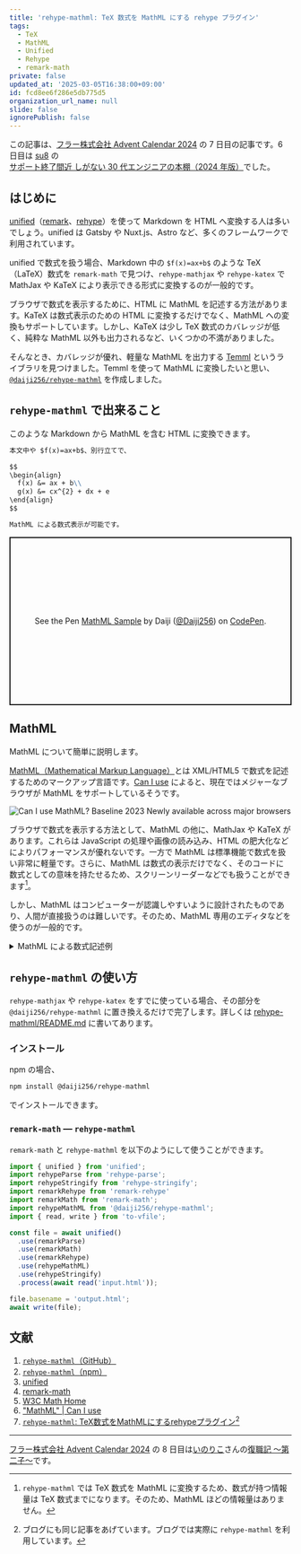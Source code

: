 ```yaml
---
title: 'rehype-mathml: TeX 数式を MathML にする rehype プラグイン'
tags:
  - TeX
  - MathML
  - Unified
  - Rehype
  - remark-math
private: false
updated_at: '2025-03-05T16:38:00+09:00'
id: fcd8ee6f286e5db775d5
organization_url_name: null
slide: false
ignorePublish: false
---
```

この記事は、[フラー株式会社 Advent Calendar 2024](https://qiita.com/advent-calendar/2024/fuller-inc) の 7 日目の記事です。6 日目は [su8](https://zenn.dev/su8) の[サポート終了間近 しがない 30 代エンジニアの本棚（2024 年版）](https://zenn.dev/su8/articles/c9a2e34d4602a0)でした。

## はじめに

[unified](https://unifiedjs.com/)（[remark](https://github.com/remarkjs/remark)、[rehype](https://github.com/rehypejs/rehype)）を使って Markdown を HTML へ変換する人は多いでしょう。unified は Gatsby や Nuxt.js、Astro など、多くのフレームワークで利用されています。

unified で数式を扱う場合、Markdown 中の `$f(x)=ax+b$` のような TeX（LaTeX）数式を `remark-math` で見つけ、`rehype-mathjax` や `rehype-katex` で MathJax や KaTeX により表示できる形式に変換するのが一般的です。

ブラウザで数式を表示するために、HTML に MathML を記述する方法があります。KaTeX は数式表示のための HTML に変換するだけでなく、MathML への変換もサポートしています。しかし、KaTeX は少し TeX 数式のカバレッジが低く、純粋な MathML 以外も出力されるなど、いくつかの不満がありました。

そんなとき、カバレッジが優れ、軽量な MathML を出力する [Temml](https://temml.org/) というライブラリを見つけました。Temml を使って MathML に変換したいと思い、[`@daiji256/rehype-mathml`](https://www.npmjs.com/package/@daiji256/rehype-mathml) を作成しました。

## `rehype-mathml` で出来ること

このような Markdown から MathML を含む HTML に変換できます。

```md
本文中や $f(x)=ax+b$、別行立てで、

$$
\begin{align}
  f(x) &= ax + b\\
  g(x) &= cx^{2} + dx + e
\end{align}
$$

MathML による数式表示が可能です。
```

<p class="codepen" data-height="300" data-default-tab="result" data-slug-hash="zxOrVZw" data-pen-title="MathML Sample" data-user="Daiji256" style="height: 300px; box-sizing: border-box; display: flex; align-items: center; justify-content: center; border: 2px solid; margin: 1em 0; padding: 1em;">
  <span>See the Pen <a href="https://codepen.io/Daiji256/pen/zxOrVZw">
  MathML Sample</a> by Daiji (<a href="https://codepen.io/Daiji256">@Daiji256</a>)
  on <a href="https://codepen.io">CodePen</a>.</span>
</p>
<script async src="https://cpwebassets.codepen.io/assets/embed/ei.js"></script>

## MathML

MathML について簡単に説明します。

[MathML（Mathematical Markup Language）](https://www.w3.org/Math/)とは XML/HTML5 で数式を記述するためのマークアップ言語です。[Can I use](https://caniuse.com/?search=MathML) によると、現在ではメジャーなブラウザが MathML をサポートしているそうです。

![Can I use MathML? Baseline 2023 Newly available across major browsers](https://qiita-image-store.s3.ap-northeast-1.amazonaws.com/0/699841/af09cf77-8e9e-3780-8701-bab507b8be3b.png)

ブラウザで数式を表示する方法として、MathML の他に、MathJax や KaTeX があります。これらは JavaScript の処理や画像の読み込み、HTML の肥大化などによりパフォーマンスが優れないです。一方で MathML は標準機能で数式を扱い非常に軽量です。さらに、MathML は数式の表示だけでなく、そのコードに数式としての意味を持たせるため、スクリーンリーダーなどでも扱うことができます[^tex-to-mathml-zannen]。

[^tex-to-mathml-zannen]: `rehype-mathml` では TeX 数式を MathML に変換するため、数式が持つ情報量は TeX 数式までになります。そのため、MathML ほどの情報量はありません。

しかし、MathML はコンピューターが認識しやすいように設計されたものであり、人間が直接扱うのは難しいです。そのため、MathML 専用のエディタなどを使うのが一般的です。

<details>
<summary>MathML による数式記述例</summary>

例えば二次方程式の解の公式

$$
x = \frac{-b \pm \sqrt{b^2 - 4ac}}{2a}
$$

は MathML で記述すると次のようになる。

```html
<math>
  <mrow>
    <mi>x</mi>
    <mo>=</mo>
    <mfrac>
      <mrow>
        <mo>−</mo>
        <mi>b</mi>
        <mo>±</mo>
        <msqrt>
          <mrow>
            <msup>
              <mi>b</mi>
              <mn>2</mn>
            </msup>
            <mo>−</mo>
            <mn>4</mn>
            <mi>a</mi>
            <mi>c</mi>
          </mrow>
        </msqrt>
      </mrow>
      <mrow>
        <mn>2</mn>
        <mi>a</mi>
      </mrow>
    </mfrac>
  </mrow>
</math>
```

</details>

## `rehype-mathml` の使い方

`rehype-mathjax` や `rehype-katex` をすでに使っている場合、その部分を `@daiji256/rehype-mathml` に置き換えるだけで完了します。詳しくは [rehype-mathml/README.md](https://github.com/Daiji256/rehype-mathml/blob/main/README.md) に書いてあります。

### インストール

npm の場合、

```sh
npm install @daiji256/rehype-mathml
```

でインストールできます。

### `remark-math` — `rehype-mathml`

`remark-math` と `rehype-mathml` を以下のようにして使うことができます。

```typescript
import { unified } from 'unified';
import rehypeParse from 'rehype-parse';
import rehypeStringify from 'rehype-stringify';
import remarkRehype from 'remark-rehype'
import remarkMath from 'remark-math';
import rehypeMathML from '@daiji256/rehype-mathml';
import { read, write } from 'to-vfile';

const file = await unified()
  .use(remarkParse)
  .use(remarkMath)
  .use(remarkRehype)
  .use(rehypeMathML)
  .use(rehypeStringify)
  .process(await read('input.html'));

file.basename = 'output.html';
await write(file);
```

## 文献

1. [`rehype-mathml`（GitHub）](https://github.com/Daiji256/rehype-mathml)
2. [`rehype-mathml`（npm）](https://www.npmjs.com/package/@daiji256/rehype-mathml)
3. [unified](https://unifiedjs.com/)
4. [remark-math](https://github.com/remarkjs/remark-math)
5. [W3C Math Home](https://www.w3.org/Math/)
6. ["MathML" | Can I use](https://caniuse.com/?search=MathML)
7. [`rehype-mathml`: TeX数式をMathMLにするrehypeプラグイン](https://daiji256.github.io/posts/rehype-mathml/)[^daiji-blog]

[^daiji-blog]: ブログにも同じ記事をあげています。ブログでは実際に `rehype-mathml` を利用しています。

---

[フラー株式会社 Advent Calendar 2024](https://qiita.com/advent-calendar/2024/fuller-inc) の 8 日目は[いのりこ](https://inoriko.hatenablog.com/about)さんの[復職記 〜第二子〜](https://inoriko.hatenablog.com/entry/2024/12/08/113627)です。
